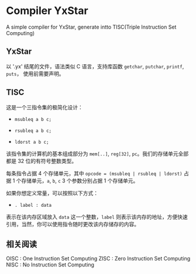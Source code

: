# Compiler YxStar
A simple compiler for YxStar, generate intto TISC(Triple Instruction Set Computing)

## YxStar

以 '.yx' 结尾的文件，语法类似 C 语言，支持库函数 `getchar`, `putchar`, `printf`, `puts`， 使用前需要声明。

## TISC

这是一个三指令集的极简化设计：

- `msubleq a b c;` 
  
- `rsubleq a b c;`

- `ldorst a b c;`

该指令集的计算机的基本组成部分为 `mem[..]`, `reg[32]`, `pc`。我们的存储单元全部都是 32 位的有符号整数类型。

每条指令占据 4 个存储单元，其中 `opcode = (msubleq | rsubleq | ldorst)` 占据 1 个存储单元，`a`, `b`, `c` 3 个参数分别占据 1 个存储单元。

如果你想定义常量，可以按照以下方式：

- `. label : data`

表示在该内存区域放入 `data` 这一个整数，`label` 则表示该内存的地址，方便快速引用，当然，你可以使用指令随时更改该内存储存的内容。

## 相关阅读

OISC : One Instruction Set Computing
ZISC : Zero Instruction Set Computing
NISC : No Instruction Set Computing


